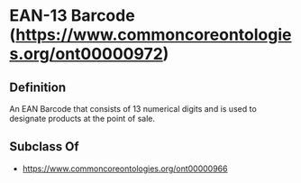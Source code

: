 # EAN-13 Barcode (https://www.commoncoreontologies.org/ont00000972)

## Definition
An EAN Barcode that consists of 13 numerical digits and is used to designate products at the point of sale.

## Subclass Of
- https://www.commoncoreontologies.org/ont00000966

